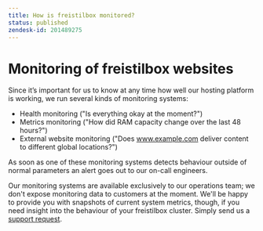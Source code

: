 ```yaml
---
title: How is freistilbox monitored?
status: published
zendesk-id: 201489275
---
```


# Monitoring of freistilbox websites

Since it’s important for us to know at any time how well our hosting platform is
working, we run several kinds of monitoring systems:

* Health monitoring ("Is everything okay at the moment?")
* Metrics monitoring ("How did RAM capacity change over the last 48 hours?")
* External website monitoring ("Does www.example.com deliver content to
  different global locations?")

As soon as one of these monitoring systems detects behaviour outside of normal
parameters an alert goes out to our on-call engineers.

Our monitoring systems are available exclusively to our operations team; we
don't expose monitoring data to customers at the moment. We'll be happy to
provide you with snapshots of current system metrics, though, if you need
insight into the behaviour of your freistilbox cluster. Simply send us a
[support request](/important_details/support.html).
